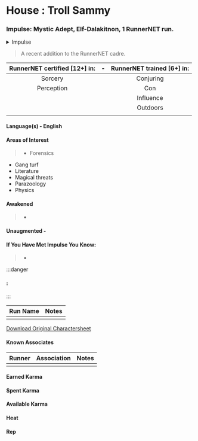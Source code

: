 # House : Troll Sammy

### Impulse: Mystic Adept, Elf-Dalakitnon, 1 RunnerNET run.

<details>
<summary>Impulse</summary>

</details>

> A recent addition to the RunnerNET cadre.



| RunnerNET certified [12+] in:|-| RunnerNET trained [6+] in:|
| :-: |:-: |:-:|
| Sorcery||Conjuring |
|Perception || Con |
| || Influence |
| ||Outdoors | 
| |  


#### Language(s) - English
#### Areas of Interest
> - Forensics
- Gang turf
- Literature
- Magical threats
- Parazoology
- Physics

#### Awakened
> - 

#### Unaugmented - 
> 

#### If You Have Met Impulse You Know:
> -

:::danger
#### :
> 
:::

| Run Name| Notes|
| ----------- | ----------- |
|  | |


[Download Original Charactersheet](./assets/Impulse.pdf)

#### Known Associates
| Runner|Association| Notes|
| :-: |:-: |:-:|
| || |


#### Earned Karma 


#### Spent Karma


#### Available Karma 


#### Heat

#### Rep


